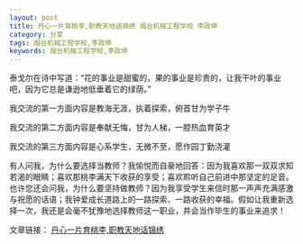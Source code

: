 ```yaml
---
layout: post
title: 丹心一片育桃李,职教天地话锦绣 烟台机械工程学校 李政坤
category: 分享
tags: 烟台机械工程学校,李政坤
keywords: 烟台机械工程学校,李政坤
---
```


泰戈尔在诗中写道：“花的事业是甜蜜的，果的事业是珍贵的，让我干叶的事业吧，因为它总是谦逊地低垂着它的绿荫。”

我交流的第一方面内容是教海无涯，执着探索，俯首甘为学子牛

我交流的第二方面内容是奉献无悔，甘为人梯，一腔热血育英才

我交流的第三方面内容是心系学生，无微不至，愿作园丁勤浇灌

有人问我，为什么要选择当教师？我愉悦而自豪地回答：因为我喜欢那一双双求知若渴的眼睛；喜欢那桃李满天下收获的享受；喜欢聆听自己前进中那坚定的足音。也许您还会问我，为什么要坚持做教师？因为我享受学生来信时那一声声充满感激与祝愿的话语；我钟爱成长道路上的一路探索、一路收获的幸福。假如让我重新选择一次，我还是会毫不犹豫地选择教师这一职业，并会当作毕生的事业来追求！

文章链接：
[丹心一片育桃李,职教天地话锦绣](http://pan.baidu.com/s/1kUCUgBX)
